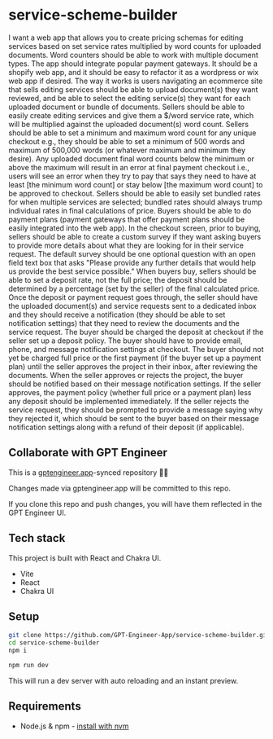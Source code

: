# service-scheme-builder

I want a web app that allows you to create pricing schemas for editing services based on set service rates multiplied by word counts for uploaded documents. Word counters should be able to work with multiple document types. The app should integrate popular payment gateways. It should be a shopify web app, and it should be easy to refactor it as a wordpress or wix web app if desired. The way it works is users navigating an ecommerce site that sells editing services should be able to upload document(s) they want reviewed, and be able to select the editing service(s) they want for each uploaded document or bundle of documents. Sellers should be able to easily create editing services and give them a $/word service rate, which will be multiplied against the uploaded document(s) word count. Sellers should be able to set a minimum and maximum word count for any unique checkout e.g., they should be able to set a minimum of 500 words and maximum of 500,000 words (or whatever maximum and minimum they desire). Any uploaded document final word counts below the minimum or above the maximum will result in an error at final payment checkout i.e., users will see an error when they try to pay that says they need to have at least [the minimum word count] or stay below [the maximum word count] to be approved to checkout. Sellers should be able to easily set bundled rates for when multiple services are selected; bundled rates should always trump individual rates in final calculations of price. Buyers should be able to do payment plans (payment gateways that offer payment plans should be easily integrated into the web app). In the checkout screen, prior to buying, sellers should be able to create a custom survey if they want asking buyers to provide more details about what they are looking for in their service request. The default survey should be one optional question with an open field text box that asks "Please provide any further details that would help us provide the best service possible." When buyers buy, sellers should be able to set a deposit rate, not the full price; the deposit should be determined by a percentage (set by the seller) of the final calculated price. Once the deposit or payment request goes through, the seller should have the uploaded document(s) and service requests sent to a dedicated inbox and they should receive a notification (they should be able to set notification settings) that they need to review the documents and the service request. The buyer should be charged the deposit at checkout if the seller set up a deposit policy. The buyer should have to provide email, phone, and message notification settings at checkout. The buyer should not yet be charged full price or the first payment (if the buyer set up a payment plan) until the seller approves the project in their inbox, after reviewing the documents. When the seller approves or rejects the project, the buyer should be notified based on their message notification settings. If the seller approves, the payment policy (whether full price or a payment plan) less any deposit should be implemented immediately. If the seller rejects the service request, they should be prompted to provide a message saying why they rejected it, which should be sent to the buyer based on their message notification settings along with a refund of their deposit (if applicable).

## Collaborate with GPT Engineer

This is a [gptengineer.app](https://gptengineer.app)-synced repository 🌟🤖

Changes made via gptengineer.app will be committed to this repo.

If you clone this repo and push changes, you will have them reflected in the GPT Engineer UI.

## Tech stack

This project is built with React and Chakra UI.

- Vite
- React
- Chakra UI

## Setup

```sh
git clone https://github.com/GPT-Engineer-App/service-scheme-builder.git
cd service-scheme-builder
npm i
```

```sh
npm run dev
```

This will run a dev server with auto reloading and an instant preview.

## Requirements

- Node.js & npm - [install with nvm](https://github.com/nvm-sh/nvm#installing-and-updating)
